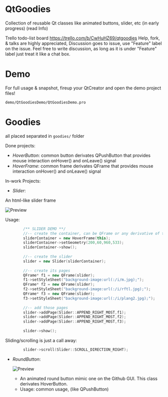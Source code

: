 # QtGoodies
Collection of reusable Qt classes like animated buttons, slider, etc (in early progress) (read Info)

Trello todo-list board https://trello.com/b/CwHuHZ69/qtgoodies
Help, fork, & talks are highly appreciated, Discussion goes to issue, use "Feature" label on the issue. 
Feel free to write discussion, as long as it is under "Feature" label just treat it like a chat box.

# Demo
For full usage & snapshot, fireup your QtCreator and open the demo project files!
 
`demo/QtGoodiesDemo/QtGoodiesDemo.pro`

# Goodies
all placed separated in `goodies/` folder

Done projects:
  * *HoverButton*: common button derivates QPushButton that provides mouse interaction onHover() and onLeave() signal
  * *HoverFrame*: common frame derivates QFrame that provides mouse interaction onHover() and onLeave() signal

In-work Projects:
  * *Slider*:
  
  An html-like slider frame
  
  ![Preview](https://raw.githubusercontent.com/imakin/QtGoodies/master/doc/img/slider.gif "Slider")
  
  Usage: 
```C++
        /** SLIDER DEMO **/
        //-- create the container, can be QFrame or any derivative of that
        sliderContainer = new HoverFrame(this);
        sliderContainer->setGeometry(200,60,960,533);
        sliderContainer->show();
        
        //-- create the slider
        slider = new Slider(sliderContainer);
        
        //-- create its pages
        QFrame* f1 = new QFrame(slider);
        f1->setStyleSheet("background-image:url(:/i/m.jpg);");
        QFrame* f2 = new QFrame(slider);
        f2->setStyleSheet("background-image:url(:/i/rftl.jpg);");
        QFrame* f3 = new QFrame(slider);
        f3->setStyleSheet("background-image:url(:/i/plang2.jpg);");
        
        //-- add those pages
        slider->addPage(Slider::APPEND_RIGHT_MOST,f1);
        slider->addPage(Slider::APPEND_RIGHT_MOST,f2);
        slider->addPage(Slider::APPEND_RIGHT_MOST,f3);
        
        slider->show();
```
      
Sliding/scrolling is just a call away:
      
```C++
        slider->scroll(Slider::SCROLL_DIRECTION_RIGHT);
```
  
  * *RoundButton*:
  
      ![Preview](https://raw.githubusercontent.com/imakin/QtGoodies/master/doc/img/roundbutton.gif "RoundButton")
  
      * An animated round button mimic one on the Github GUI. This class derivates HoverButton. 
      * Usage: common usage, (like QPushButton)
      
